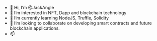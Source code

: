 - 👋 Hi, I’m @JackAngle
- 👀 I’m interested in NFT, Dapp and blockchain technology
- 🌱 I’m currently learning NodeJS, Truffle, Solidity
- 💞️ I’m looking to collaborate on developing smart contracts and future blockchain applications.
- 📫 

<!---
JackAngle/JackAngle is a ✨ special ✨ repository because its `README.md` (this file) appears on your GitHub profile.
You can click the Preview link to take a look at your changes.
--->
